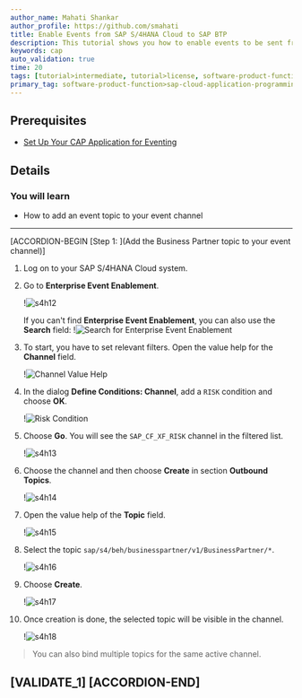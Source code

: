 ```yaml
---
author_name: Mahati Shankar
author_profile: https://github.com/smahati
title: Enable Events from SAP S/4HANA Cloud to SAP BTP
description: This tutorial shows you how to enable events to be sent from your SAP S/4HANA Cloud system to SAP BTP.
keywords: cap
auto_validation: true
time: 20
tags: [tutorial>intermediate, tutorial>license, software-product-function>sap-cloud-application-programming-model, programming-tool>node-js, software-product>sap-business-technology-platform, software-product>sap-api-management, software-product>sap-hana-cloud, software-product>sap-s-4hana-cloud]
primary_tag: software-product-function>sap-cloud-application-programming-model
---
```


## Prerequisites
 - [Set Up Your CAP Application for Eventing](btp-app-events-app-setup-s4hc)


## Details
### You will learn
 - How to add an event topic to your event channel


---

[ACCORDION-BEGIN [Step 1: ](Add the Business Partner topic to your event channel)]
1. Log on to your SAP S/4HANA Cloud system.

2. Go to **Enterprise Event Enablement**.

      !![s4h12](s4h12.png)

      If you can't find **Enterprise Event Enablement**, you can also use the **Search** field:
         !![Search for Enterprise Event Enablement](s4h12_1.png)

3. To start, you have to set relevant filters. Open the value help for the **Channel** field.

      !![Channel Value Help](s4h12_2.png)

4. In the dialog **Define Conditions: Channel**, add a `RISK` condition and choose **OK**.

      !![Risk Condition](s4h12_3.png)

5. Choose **Go**. You will see the `SAP_CF_XF_RISK` channel in the filtered list.

      !![s4h13](s4h13.png)

4. Choose the channel and then choose **Create** in section **Outbound Topics**.

      !![s4h14](s4h14.png)

5. Open the value help of the **Topic** field.

      !![s4h15](s4h15.png)

6. Select the topic `sap/s4/beh/businesspartner/v1/BusinessPartner/*`.

      !![s4h16](s4h16.png)

7. Choose **Create**.

      !![s4h17](s4h17.png)

8. Once creation is done, the selected topic will be visible in the channel.

      !![s4h18](s4h18.png)

> You can also bind multiple topics for the same active channel.

[VALIDATE_1]
[ACCORDION-END]
---
